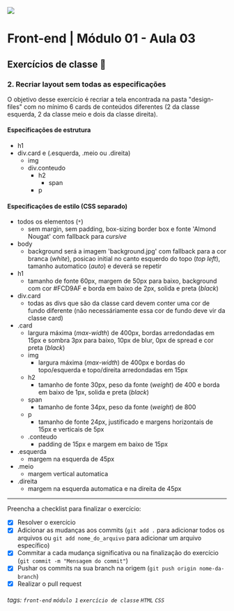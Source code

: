 ![](https://i.imgur.com/xG74tOh.png)

# Front-end | Módulo 01 - Aula 03

## Exercícios de classe 🏫

### 2. Recriar layout sem todas as especificações

O objetivo desse exercício é recriar a tela encontrada na pasta "design-files" com no mínimo 6 cards de conteúdos diferentes (2 da classe esquerda, 2 da classe meio e dois da classe direita).

#### Especificações de estrutura
- h1 
- div.card e (.esquerda, .meio ou .direita)
  - img
  - div.conteudo
    - h2
      - span
    - p

#### Especificações de estilo (CSS separado)
- todos os elementos (`*`)
  - sem margin, sem padding, box-sizing border box e fonte 'Almond Nougat' com fallback para *cursive*
- body
  - background será a imagem 'background.jpg' com fallback para a cor branca (*white*), posicao initial no canto esquerdo do topo (*top left*), tamanho automatico (*auto*) e deverá se repetir
- h1
  - tamanho de fonte 60px, margem de 50px para baixo, background com cor #FCD9AF e borda em baixo de 2px, solida e preta (*black*)
- div.card
  - todas as divs que são da classe card devem conter uma cor de fundo diferente (não necessáriamente essa cor de fundo deve vir da classe card)
- .card
  - largura máxima (*max-width*) de 400px, bordas arredondadas em 15px e sombra 3px para baixo, 10px de blur, 0px de spread e cor preta (*black*)
  - img
    - largura máxima (*max-width*) de 400px e bordas do topo/esquerda e topo/direita arredondadas em 15px
  - h2
    - tamanho de fonte 30px, peso da fonte (*weight*) de 400 e borda em baixo de 1px, solida e preta (*black*)
  - span
    - tamanho de fonte 34px, peso da fonte (*weight*) de 800
  - p
    - tamanho de fonte 24px, justificado e margens horizontais de 15px e verticais de 5px
  - .conteudo
    - padding de 15px e margem em baixo de 15px
- .esquerda
  - margem na esquerda de 45px
- .meio
  - margem vertical automatica
- .direita
  - margem na esquerda automatica e na direita de 45px

---

Preencha a checklist para finalizar o exercício:

- [x] Resolver o exercício
- [x] Adicionar as mudanças aos commits (`git add .` para adicionar todos os arquivos ou `git add nome_do_arquivo` para adicionar um arquivo específico)
- [x] Commitar a cada mudança significativa ou na finalização do exercício (`git commit -m "Mensagem do commit"`)
- [x] Pushar os commits na sua branch na origem (`git push origin nome-da-branch`)
- [x] Realizar o pull request

###### tags: `front-end` `módulo 1` `exercício de classe` `HTML` `CSS`
